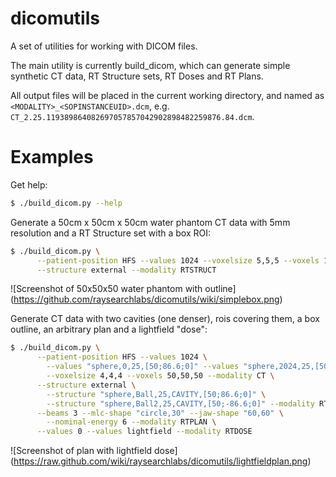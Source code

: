 dicomutils
==========

A set of utilities for working with DICOM files.

The main utility is currently build_dicom, which can generate simple synthetic CT data, 
RT Structure sets, RT Doses and RT Plans.

All output files will be placed in the current working directory, and named as `<MODALITY>_<SOPINSTANCEUID>.dcm`, e.g. `CT_2.25.119389864082697057857042902898482259876.84.dcm`.

Examples
========

Get help:
```bash
$ ./build_dicom.py --help
```

Generate a 50cm x 50cm x 50cm water phantom CT data with 5mm resolution and a RT Structure set with a box ROI:

```bash
$ ./build_dicom.py \
      --patient-position HFS --values 1024 --voxelsize 5,5,5 --voxels 100,100,100 --modality CT \
      --structure external --modality RTSTRUCT
```

![Screenshot of 50x50x50 water phantom with outline] (https://github.com/raysearchlabs/dicomutils/wiki/simplebox.png)

Generate CT data with two cavities (one denser), rois covering them, a box outline, an arbitrary plan 
and a lightfield "dose":

```bash
$ ./build_dicom.py \
      --patient-position HFS --values 1024 \
        --values "sphere,0,25,[50;86.6;0]" --values "sphere,2024,25,[50;-86.6;0]" \
        --voxelsize 4,4,4 --voxels 50,50,50 --modality CT \
      --structure external \
        --structure "sphere,Ball,25,CAVITY,[50;86.6;0]" \
        --structure "sphere,Ball2,25,CAVITY,[50;-86.6;0]" --modality RTSTRUCT \
      --beams 3 --mlc-shape "circle,30" --jaw-shape "60,60" \
        --nominal-energy 6 --modality RTPLAN \
      --values 0 --values lightfield --modality RTDOSE
```

![Screenshot of plan with lightfield dose] (https://raw.github.com/wiki/raysearchlabs/dicomutils/lightfieldplan.png)